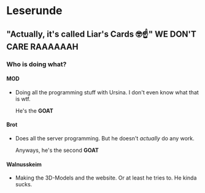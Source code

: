 # Leserunde

## "Actually, it's called Liar's Cards 🤓☝" WE DON'T CARE RAAAAAAH

### Who is doing what?

#### MOD

- Doing all the programming stuff with Ursina. I don't even know what that is wtf.

  He's the **GOAT**


#### Brot

- Does all the server programming. But he doesn't *actually* do any work.

  Anyways, he's the second **GOAT**

#### Walnusskeim

- Making the 3D-Models and the website. Or at least he tries to. He kinda sucks.

